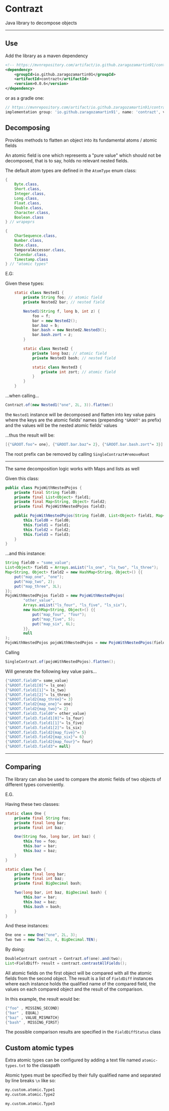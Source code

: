 # Contrazt
Java library to decompose objects

---

## Use

Add the library as a maven dependency

```xml
<!-- https://mvnrepository.com/artifact/io.github.zaragozamartin91/contrazt -->
<dependency>
    <groupId>io.github.zaragozamartin91</groupId>
    <artifactId>contrazt</artifactId>
    <version>0.0.6</version>
</dependency>
```

or as a gradle one:

```groovy
// https://mvnrepository.com/artifact/io.github.zaragozamartin91/contrazt
implementation group: 'io.github.zaragozamartin91', name: 'contrazt', version: '0.0.6'
```

## Decomposing

Provides methods to flatten an object into its fundamental atoms / atomic fields

An atomic field is one which represents a "pure value" which should not be decomposed, that is to say,
holds no relevant nested fields.

The default atom types are defined in the `AtomType` enum class:

```java
{
    Byte.class,
    Short.class,
    Integer.class,
    Long.class,
    Float.class,
    Double.class,
    Character.class,
    Boolean.class
} // wrapeprs

{
    CharSequence.class,
    Number.class,
    Date.class,
    TemporalAccessor.class,
    Calendar.class,
    Timestamp.class
} // "atomic types"
```

E.G:

Given these types:

```java
    static class Nested1 {
        private String foo; // atomic field
        private Nested2 bar; // nested field

        Nested1(String f, long b, int z) {
            foo = f;
            bar = new Nested2();
            bar.baz = b;
            bar.bash = new Nested2.Nested3();
            bar.bash.zort = z;
        }

        static class Nested2 {
            private long baz; // atomic field
            private Nested3 bash; // nested field

            static class Nested3 {
                private int zort; // atomic field
            }
        }
    }

```

...when calling...

```java
Contrazt.of(new Nested1("one", 2L, 3)).flatten()
```

the `Nested1` instance will be decomposed and flatten into key value pairs
where the keys are the atomic fields' names (prepending `"&ROOT"` as prefix) and the values will
be the nested atomic fields' values

...thus the result will be:

```java
[{"&ROOT.foo"= one}, {"&ROOT.bar.baz"= 2}, {"&ROOT.bar.bash.zort"= 3}]
```

The root prefix can be removed by calling `SingleContrazt#removeRoot`


---

The same decomposition logic works with Maps and lists as well

Given this class:

```java
public class PojoWithNestedPojos {
    private final String field0;
    private final List<Object> field1;
    private final Map<String, Object> field2;
    private final PojoWithNestedPojos field3;

    public PojoWithNestedPojos(String field0, List<Object> field1, Map<String, Object> field2, PojoWithNestedPojos field3) {
        this.field0 = field0;
        this.field1 = field1;
        this.field2 = field2;
        this.field3 = field3;
    }
}
```

...and this instance:

```java
String field0 = "some_value";
List<Object> field1 = Arrays.asList("ls_one", "ls_two", "ls_three");
Map<String, Object> field2 = new HashMap<String, Object>() {{
    put("map_one", "one");
    put("map_two", 2);
    put("map_three", 3L);
}};
PojoWithNestedPojos field3 = new PojoWithNestedPojos(
        "other_value",
        Arrays.asList("ls_four", "ls_five", "ls_six"),
        new HashMap<String, Object>() {{
            put("map_four", "four");
            put("map_five", 5);
            put("map_six", 6L);
        }},
        null
);
PojoWithNestedPojos pojoWithNestedPojos = new PojoWithNestedPojos(field0, field1, field2, field3);
```

Calling

```java
SingleContrazt.of(pojoWithNestedPojos).flatten();
```

Will generate the following key value pairs...

```java
{"&ROOT.field0"= some_value}
{"&ROOT.field1[0]"= ls_one}
{"&ROOT.field1[1]"= ls_two}
{"&ROOT.field1[2]"= ls_three}
{"&ROOT.field2{map_three}"= 3}
{"&ROOT.field2{map_one}"= one}
{"&ROOT.field2{map_two}"= 2}
{"&ROOT.field3.field0"= other_value}
{"&ROOT.field3.field1[0]"= ls_four}
{"&ROOT.field3.field1[1]"= ls_five}
{"&ROOT.field3.field1[2]"= ls_six}
{"&ROOT.field3.field2{map_five}"= 5}
{"&ROOT.field3.field2{map_six}"= 6}
{"&ROOT.field3.field2{map_four}"= four}
{"&ROOT.field3.field3"= null}
```

---

## Comparing

The library can also be used to compare the atomic fields of two objects of different types conveniently.

E.G.

Having these two classes:

```java
static class One {
    private final String foo;
    private final long bar;
    private final int baz;

    One(String foo, long bar, int baz) {
        this.foo = foo;
        this.bar = bar;
        this.baz = baz;
    }
}

static class Two {
    private final long bar;
    private final int baz;
    private final BigDecimal bash;

    Two(long bar, int baz, BigDecimal bash) {
        this.bar = bar;
        this.baz = baz;
        this.bash = bash;
    }
}
```

And these instances:

```java
One one = new One("one", 2L, 3);
Two two = new Two(2L, 4, BigDecimal.TEN);
```

By doing:

```java
DoubleContrazt contrazt = Contrazt.of(one).and(two);
List<FieldDiff> result = contrazt.contrastAllFields();
```

All atomic fields on the first object will be compared with all the atomic fields from the second object.
The result is a list of `FieldDiff` instances where each instance holds the qualified name of the compared field, 
the values on each compared object and the result of the comparison.

In this example, the result would be:

```java
{"foo" , MISSING_SECOND}
{"bar" , EQUAL}
{"baz" , VALUE_MISMATCH}
{"bash" , MISSING_FIRST}
```

The possible comparison results are specified in the `FieldDiffStatus` class

## Custom atomic types

Extra atomic types can be configured by adding a text file named `atomic-types.txt` to the classpath

Atomic types must be specified by their fully qualified name and separated by line breaks `\n` like so:

```txt
my.custom.atomic.Type1
my.custom.atomic.Type2

my.custom.atomic.Type3
```
